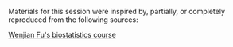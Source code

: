 Materials for this session were inspired by, partially, or completely reproduced from the following sources:

[Wenjian Fu's biostatistics course](https://msu.edu/~fuw/teaching/EPI809_2008.htm)

